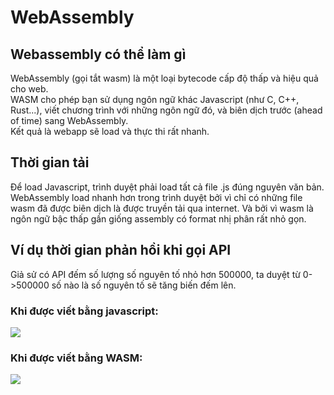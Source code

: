# WebAssembly
## Webassembly có thể làm gì
WebAssembly (gọi tắt wasm) là một loại bytecode cấp độ thấp và hiệu quả cho web.<br>
WASM cho phép bạn sử dụng ngôn ngữ khác Javascript (như C, C++, Rust...), viết chương trình với những ngôn ngữ đó, và biên dịch trước (ahead of time) sang WebAssembly.<br>
Kết quả là webapp sẽ load và thực thi rất nhanh.
## Thời gian tải
Để load Javascript, trình duyệt phải load tất cả file .js đúng nguyên văn bản.<br>
WebAssembly load nhanh hơn trong trình duyệt bởi vì chỉ có những file wasm đã được biên dịch là được truyền tải qua internet. Và bởi vì wasm là ngôn ngữ bậc thấp gần giống assembly có format nhị phân rất nhỏ gọn.
## Ví dụ thời gian phản hồi khi gọi API
Giả sử có API đếm số lượng số nguyên tố nhỏ hơn 500000, ta duyệt từ 0->500000 số nào là số nguyên tố sẽ tăng biến đếm lên.
### Khi được viết bằng javascript:
![](https://github.com/minhduc1612112/WebAssembly/blob/main/API/result/js.PNG)
### Khi được viết bằng WASM:
![](https://github.com/minhduc1612112/WebAssembly/blob/main/API/result/c.PNG)
